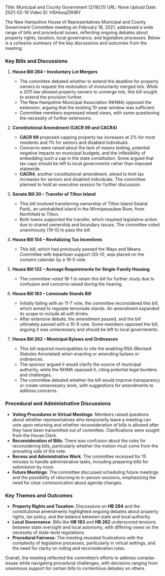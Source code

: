 Title: Municipal and County Government (2/18/21)
URL: None
Upload Date: 2021-02-19
Video ID: HSHooqZ9HBY

The New Hampshire House of Representatives Municipal and County Government Committee meeting on February 18, 2021, addressed a wide range of bills and procedural issues, reflecting ongoing debates about property rights, taxation, local governance, and legislative processes. Below is a cohesive summary of the key discussions and outcomes from the meeting:

### **Key Bills and Discussions**

1. **House Bill 284 – Involuntary Lot Mergers**  
   - The committee debated whether to extend the deadline for property owners to request the restoration of involuntarily merged lots. While a 2011 law allowed property owners to unmerge lots, this bill sought to extend the provision further.  
   - The New Hampshire Municipal Association (NHMA) opposed the extension, arguing that the existing 10-year window was sufficient.  
   - Committee members expressed mixed views, with some questioning the necessity of further extensions.

2. **Constitutional Amendment (CACR 99 and CACR4)**  
   - **CACR 99** proposed capping property tax increases at 2% for most residents and 1% for seniors and disabled individuals.  
   - Concerns were raised about the lack of means testing, potential negative impacts on municipal budgets, and the inflexibility of embedding such a cap in the state constitution. Some argued that tax caps should be left to local governments rather than imposed statewide.  
   - **CACR4**, another constitutional amendment, aimed to limit tax increases for seniors and disabled individuals. The committee planned to hold an executive session for further discussion.

3. **Senate Bill 30 – Transfer of Tilton Island**  
   - This bill involved transferring ownership of Tilton Island (Island Park), an uninhabited island in the Winnipesaukee River, from Northfield to Tilton.  
   - Both towns supported the transfer, which required legislative action due to shared ownership and boundary issues. The committee voted unanimously (19-0) to pass the bill.

4. **House Bill 154 – Revitalizing Tax Incentives**  
   - This bill, which had previously passed the Ways and Means Committee with bipartisan support (20-0), was placed on the consent calendar by a 19-0 vote.

5. **House Bill 132 – Acreage Requirements for Single-Family Housing**  
   - The committee voted 18-1 to retain this bill for further study due to confusion and concerns raised during the hearing.

6. **House Bill 183 – Lemonade Stands Bill**  
   - Initially failing with an 11-7 vote, the committee reconsidered this bill, which aimed to regulate lemonade stands. An amendment expanded its scope to include all soft drinks.  
   - After extensive debate, the amendment passed, and the bill ultimately passed with a 10-9 vote. Some members opposed the bill, arguing it was unnecessary and should be left to local governments.

7. **House Bill 262 – Municipal Bylaws and Ordinances**  
   - This bill required municipalities to cite the enabling RSA (Revised Statutes Annotated) when enacting or amending bylaws or ordinances.  
   - The sponsor argued it would clarify the source of municipal authority, while the NHMA opposed it, citing potential legal burdens and challenges.  
   - The committee debated whether the bill would improve transparency or create unnecessary work, with suggestions for amendments to address concerns.

### **Procedural and Administrative Discussions**

- **Voting Procedures in Virtual Meetings**: Members raised questions about whether representatives who temporarily leave a meeting can vote upon returning and whether reconsideration of bills is allowed after they have been transmitted out of committee. Clarifications were sought from the House Clerk.  
- **Reconsideration of Bills**: There was confusion about the rules for reconsidering bills, particularly whether the motion must come from the prevailing side of the vote.  
- **Recess and Administrative Work**: The committee recessed for 15 minutes to handle administrative tasks, including preparing bills for submission by noon.  
- **Future Meetings**: The committee discussed scheduling future meetings and the possibility of returning to in-person sessions, emphasizing the need for clear communication about agenda changes.  

### **Key Themes and Outcomes**

- **Property Rights and Taxation**: Discussions on **HB 284** and the constitutional amendments highlighted ongoing debates about property rights, tax policy, and the balance between state and local authority.  
- **Local Governance**: Bills like **HB 183** and **HB 262** underscored tensions between state oversight and local autonomy, with differing views on the necessity of state-level regulations.  
- **Procedural Fairness**: The meeting revealed frustrations with the complexity of legislative processes, particularly in virtual settings, and the need for clarity on voting and reconsideration rules.  

Overall, the meeting reflected the committee’s efforts to address complex issues while navigating procedural challenges, with decisions ranging from unanimous support for certain bills to contentious debates on others.